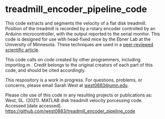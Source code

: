 # treadmill_encoder_pipeline_code

This code extracts and segments the velocity of a flat disk treadmill. Position of the treadmill is recorded by a rotary encoder controlled by an Arduino microcontroller, with the output reported to the serial monitor. This code is designed for use with head-fixed mice by the Ebner Lab at the University of Minnesota. These techniques are used in a [peer-reviewed scientific article](https://doi.org/10.1093/cercor/bhab373). 

This code calls on code created by other programmers, including importlog.m . Credit belongs to the original creators of each part of this code, and should be cited accordingly.

This respository is a work in progress. For questions, problems, or concerns, please email Sarah West at [west0883@umn.edu](west0883@umn.edu).

Please cite use of this code in any resulting projects or publications as: <br>
West, SL. (2021). MATLAB disk treadmill velocity porcessing code. Accessed [date accessed]. https://github.com/west0883/treadmill_encoder_pipeline_code
